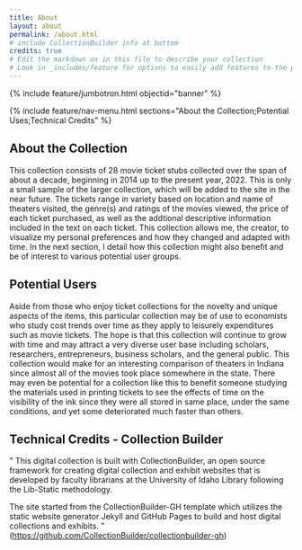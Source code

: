 ```yaml
---
title: About
layout: about
permalink: /about.html
# include CollectionBuilder info at bottom
credits: true
# Edit the markdown on in this file to describe your collection
# Look in _includes/feature for options to easily add features to the page
---
```


{% include feature/jumbotron.html objectid="banner" %}

{% include feature/nav-menu.html sections="About the Collection;Potential Uses;Technical Credits" %}

## About the Collection

This collection consists of 28 movie ticket stubs collected over the span of about a decade, beginning in 2014 up to the present year, 2022. This is only a small sample of the larger collection, which will be added to the site in the near future. The tickets range in variety based on location and name of theaters visited, the genre(s) and ratings of the movies viewed, the price of each ticket purchased, as well as the addtional descriptive information included in the text on each ticket. This collection allows me, the creator, to visualize my personal preferences and how they changed and adapted with time. In the next section, I detail how this collection might also benefit and be of interest to various potential user groups. 

## Potential Users

Aside from those who enjoy ticket collections for the novelty and unique aspects of the items, this particular collection may be of use to economists who study cost trends over time as they apply to leisurely expenditures such as movie tickets. The hope is that this collection will continue to grow with time and may attract a very diverse user base including scholars, researchers, entrepreneurs, business scholars, and the general public. This collection would make for an interesting comparison of theaters in Indiana since almost all of the movies took place somewhere in the state. There may even be potential for a collection like this to benefit someone studying the materials used in printing tickets to see the effects of time on the visibility of the ink since they were all stored in same place, under the same conditions, and yet some deteriorated much faster than others.

## Technical Credits - Collection Builder

" This digital collection is built with CollectionBuilder, an open source framework for creating digital collection and exhibit websites that is developed by faculty librarians at the University of Idaho Library following the Lib-Static methodology.

The site started from the CollectionBuilder-GH template which utilizes the static website generator Jekyll and GitHub Pages to build and host digital collections and exhibits. " (https://github.com/CollectionBuilder/collectionbuilder-gh)
